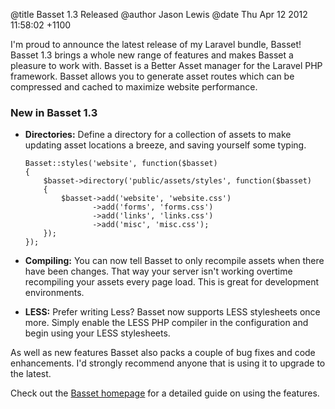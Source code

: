 @title  Basset 1.3 Released
@author Jason Lewis
@date   Thu Apr 12 2012 11:58:02 +1100

I'm proud to announce the latest release of my Laravel bundle, Basset! Basset 1.3 brings a whole new range of features and makes Basset a pleasure to work with. Basset is a Better Asset manager for the Laravel PHP framework. Basset allows you to generate asset routes which can be compressed and cached to maximize website performance.

### New in Basset 1.3

- **Directories:** Define a directory for a collection of assets to make updating asset locations a breeze, and saving yourself some typing.

    ~~~~
    Basset::styles('website', function($basset)
    {
        $basset->directory('public/assets/styles', function($basset)
        {
            $basset->add('website', 'website.css')
                   ->add('forms', 'forms.css')
                   ->add('links', 'links.css')
                   ->add('misc', 'misc.css');
        });
    });
    ~~~~

- **Compiling:** You can now tell Basset to only recompile assets when there have been changes. That way your server isn't working overtime recompiling your assets every page load. This is great for development environments.
- **LESS:** Prefer writing Less? Basset now supports LESS stylesheets once more. Simply enable the LESS PHP compiler in the configuration and begin using your LESS stylesheets.

As well as new features Basset also packs a couple of bug fixes and code enhancements. I'd strongly recommend anyone that is using it to upgrade to the latest.

Check out the [Basset homepage](http://jasonlewis.me/code/basset) for a detailed guide on using the features.
